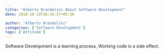 ```yaml
---
title: "Alberto Brandolini About Software Development"
date: 2018-10-19T16:35:57+05:30

author: "Alberto Brandolini"
categories: ['Software Development']
tags: ['Attitude']
---
```


Software Development is a learning process, Working code is a side effect.
